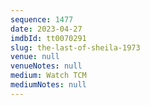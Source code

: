 ```yaml
---
sequence: 1477
date: 2023-04-27
imdbId: tt0070291
slug: the-last-of-sheila-1973
venue: null
venueNotes: null
medium: Watch TCM
mediumNotes: null
---
```

